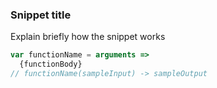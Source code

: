 ### Snippet title

Explain briefly how the snippet works

```js
var functionName = arguments => 
  {functionBody}
// functionName(sampleInput) -> sampleOutput
```
